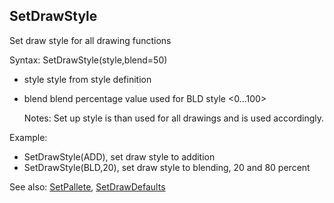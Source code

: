 ## SetDrawStyle

Set draw style for all drawing functions

Syntax: SetDrawStyle(style,blend=50)

* style style from style definition
* blend blend percentage value used for BLD style &lt;0...100&gt;

  Notes: Set up style is than used for all drawings and is used accordingly.

Example:

* SetDrawStyle(ADD), set draw style to addition
* SetDrawStyle(BLD,20), set draw style to blending, 20 and 80 percent

See also: [SetPallete](/api-native-functions/setpalette.md), [SetDrawDefaults](/api-native-functions/setdrawdefaults.md)

